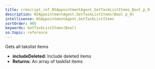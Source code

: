 ```yaml
---
title: crmscript_ref_NSAppointmentAgent_GetTaskListItems_Bool_p_0
description: NSAppointmentAgent.GetTaskListItems(Bool p_0)
intellisense: NSAppointmentAgent.GetTaskListItems
sortOrder: 905
keywords: GetTaskListItems(Bool)
so.topic: reference
---
```



Gets all takslist items



* **includeDeleted:** Include deleted items
* **Returns:** An array of tasklist items


